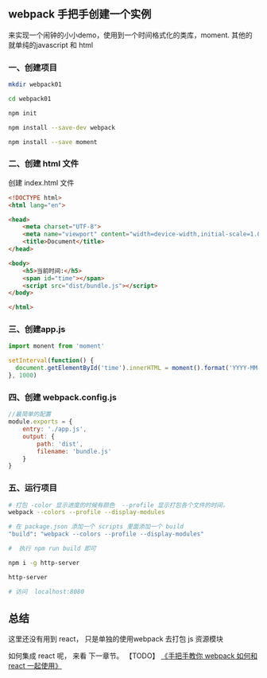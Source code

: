 ## webpack 手把手创建一个实例

来实现一个闹钟的小小demo，使用到一个时间格式化的类库，moment. 其他的就单纯的javascript 和 html

### 一、创建项目
```bash
mkdir webpack01

cd webpack01

npm init

npm install --save-dev webpack 

npm install --save moment

```

### 二、创建 html  文件
创建 index.html 文件
```html
<!DOCTYPE html>
<html lang="en">

<head>
    <meta charset="UTF-8">
    <meta name="viewport" content="width=device-width,initial-scale=1.0">
    <title>Document</title>
</head>

<body>
    <h5>当前时间:</h5>
    <span id="time"></span>
    <script src="dist/bundle.js"></script>
</body>

</html>
```

### 三、创建app.js

```javascript
import monent from 'moment'

setInterval(function() {
  document.getElementById('time').innerHTML = moment().format('YYYY-MM-DD HH:mm:ss')
}, 1000)
```


### 四、创建 webpack.config.js

```javascript
//最简单的配置
module.exports = {
    entry: './app.js',
    output: {
        path: 'dist',
        filename: 'bundle.js'
    }
}
```

### 五、运行项目

```bash
# 打包 -color 显示进度的时候有颜色  --profile 显示打包各个文件的时间，
webpack --colors --profile --display-modules

# 在 package.json 添加一个 scripts 里面添加一个 build
"build": "webpack --colors --profile --display-modules"

#  执行 npm run build 即可

npm i -g http-server 

http-server

# 访问  localhost:8080
```

## 总结
这里还没有用到 react， 只是单独的使用webpack 去打包 js 资源模块

如何集成 react 呢， 来看 下一章节。 【TODO】
[《手把手教你 webpack 如何和 react 一起使用》](https://github.com/zhongxia245/webpack/blob/master/webpack01.md)

